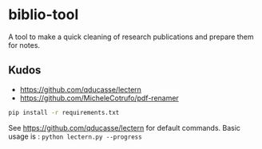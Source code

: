 # biblio-tool

A tool to make a quick cleaning of research publications and prepare them for notes.

## Kudos
- https://github.com/qducasse/lectern
- https://github.com/MicheleCotrufo/pdf-renamer

```bash
pip install -r requirements.txt
```

See https://github.com/qducasse/lectern for default commands. Basic usage is : `python lectern.py --progress`
